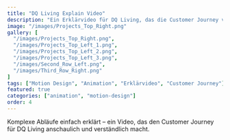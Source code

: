 ```yaml
---
title: "DQ Living Explain Video"
description: "Ein Erklärvideo für DQ Living, das die Customer Journey visualisiert"
image: "/images/Projects_Top_Right.png"
gallery: [
  "/images/Projects_Top_Right.png",
  "/images/Projects_Top_Left_1.png",
  "/images/Projects_Top_Left_2.png",
  "/images/Projects_Top_Left_3.png",
  "/images/Second_Row_Left.png",
  "/images/Third_Row_Right.png"
]
tags: ["Motion Design", "Animation", "Erklärvideo", "Customer Journey"]
featured: true
categories: ["animation", "motion-design"]
order: 4
---
```


Komplexe Abläufe einfach erklärt – ein Video, das den Customer Journey für DQ Living anschaulich und verständlich macht. 